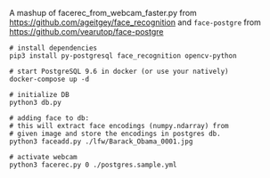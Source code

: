 A mashup of facerec_from_webcam_faster.py 
from https://github.com/ageitgey/face_recognition
and `face-postgre` from https://github.com/vearutop/face-postgre

```
# install dependencies
pip3 install py-postgresql face_recognition opencv-python

# start PostgreSQL 9.6 in docker (or use your natively)
docker-compose up -d

# initialize DB
python3 db.py

# adding face to db:
# this will extract face encodings (numpy.ndarray) from 
# given image and store the encodings in postgres db.
python3 faceadd.py ./lfw/Barack_Obama_0001.jpg

# activate webcam
python3 facerec.py 0 ./postgres.sample.yml
```
